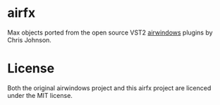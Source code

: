 # airfx

Max objects ported from the open source VST2 [airwindows](https://github.com/airwindows/airwindows/) plugins by Chris Johnson. 


# License

Both the original airwindows project and this airfx project are licenced under the MIT license.
